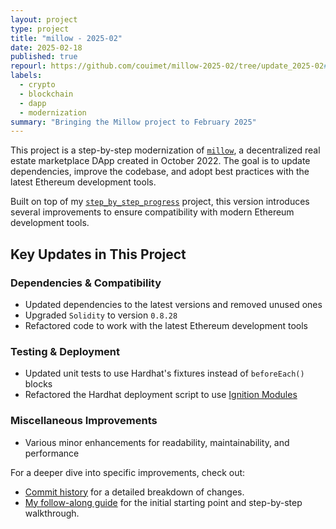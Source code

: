 ```yaml
---
layout: project
type: project
title: "millow - 2025-02"
date: 2025-02-18
published: true
repourl: https://github.com/couimet/millow-2025-02/tree/update_2025-02#readme
labels:
  - crypto
  - blockchain
  - dapp
  - modernization
summary: "Bringing the Millow project to February 2025"
---
```


This project is a step-by-step modernization of [`millow`](https://github.com/dappuniversity/millow), a decentralized real estate marketplace DApp created in October 2022. The goal is to update dependencies, improve the codebase, and adopt best practices with the latest Ethereum development tools.

Built on top of my [`step_by_step_progress`](https://github.com/couimet/millow/tree/step_by_step_progress#readme) project, this version introduces several improvements to ensure compatibility with modern Ethereum development tools.

## Key Updates in This Project

### Dependencies & Compatibility
- Updated dependencies to the latest versions and removed unused ones
- Upgraded `Solidity` to version `0.8.28`
- Refactored code to work with the latest Ethereum development tools

### Testing & Deployment
- Updated unit tests to use Hardhat's fixtures instead of `beforeEach()` blocks
- Refactored the Hardhat deployment script to use [Ignition Modules](https://hardhat.org/ignition/docs/getting-started#overview)

### Miscellaneous Improvements
- Various minor enhancements for readability, maintainability, and performance

For a deeper dive into specific improvements, check out:
- [Commit history](https://github.com/couimet/millow-2025-02/commits/update_2025-02/) for a detailed breakdown of changes.
- [My follow-along guide](https://ouimet.info/follow-alongs/millow.html) for the initial starting point and step-by-step walkthrough.
